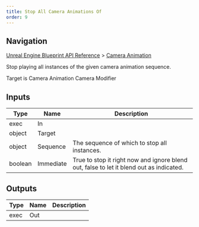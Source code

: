 ```yaml
---
title: Stop All Camera Animations Of
order: 9
---
```

## Navigation

[Unreal Engine Blueprint API Reference](https://dev.epicgames.com/documentation/en-us/unreal-engine/BlueprintAPI) > [Camera Animation](https://dev.epicgames.com/documentation/en-us/unreal-engine/BlueprintAPI/CameraAnimation)

Stop playing all instances of the given camera animation sequence.

Target is Camera Animation Camera Modifier

## Inputs

| Type | Name | Description |
| --- | --- | --- |
| exec | In |  |
| object | Target |  |
| object | Sequence | The sequence of which to stop all instances. |
| boolean | Immediate | True to stop it right now and ignore blend out, false to let it blend out as indicated. |

## Outputs

| Type | Name | Description |
| --- | --- | --- |
| exec | Out |  |

